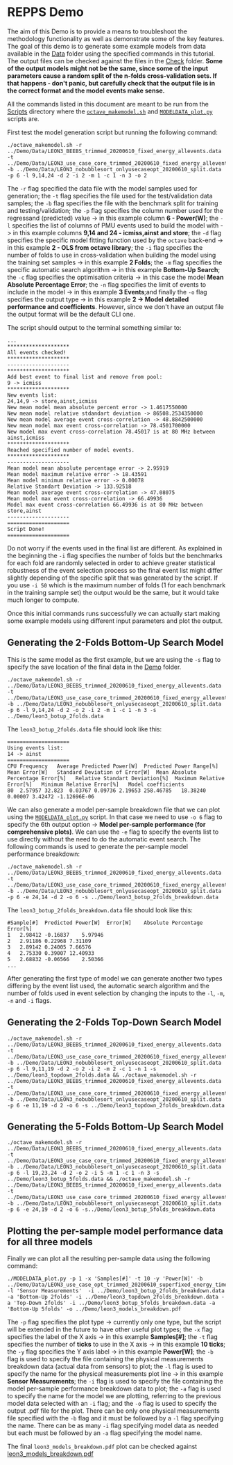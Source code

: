 # REPPS Demo

The aim of this Demo is to provide a means to troubleshoot the methodology functionality as well as demonstrate some of the key features. The goal of this demo is to generate some example models from data available in the [Data](Data/) folder using the specified commands in this tutorial. The output files can be checked against the files in the [Check](Check/) folder. **Some of the output models might not be the same, since some of the input parameters cause a random split of the n-folds cross-validation sets. If that happens - don't panic, but carefully check that the output file is in the correct format and the model events make sense.**

All the commands listed in this document are meant to be run from the [Scripts](../Scripts/) directory where the [`octave_makemodel.sh`](../Scripts/octave_makemodel.sh) and [`MODELDATA_plot.py`](../Scripts/MODELDATA_plot.py) scripts are.

First test the model generation script but running the following command:
```
./octave_makemodel.sh -r ../Demo/Data/LEON3_BEEBS_trimmed_20200610_fixed_energy_allevents.data -t ../Demo/Data/LEON3_use_case_core_trimmed_20200610_fixed_energy_allevents.data -b ../Demo/Data/LEON3_nobubblesort_onlyusecaseopt_20200610_split.data -p 6 -l 9,14,24 -d 2 -i 2 -m 1 -c 1 -n 3 -o 2
```

The `-r` flag specified the data file with the model samples used for generation; the `-t` flag specifies the file used for the test/validation data samples; the `-b` flag specifies the file with the benchmark split for training and testing/validation; the `-p` flag specifies the column number used for the regressand (predicted) value -> in this example column __6 - Power(W)__; the `-l` specifies the list of columns of PMU events used to build the model with -> in this example columns __9,14 and 24 - icmiss,ainst and store__; the `-d` flag specifies the specific model fitting function used by the `octave` back-end -> in this example __2 - OLS from octave library__; the `-i` flag specifies the number of folds to use in cross-validation when building the model using the training set samples -> in this example __2 Folds__; the `-m` flag specifies the specific automatic search algorithm -> in this example __Bottom-Up Search__; the `-c` flag specifies the optimisation criteria -> in this case the model __Mean Absolute Percentage Error__; the `-n` flag specifies the limit of events to include in the model -> in this example __3 Events__;and finally the `-o` flag specifies the output type -> in this example __2 -> Model detailed performance and coefficients__. However, since we don't have an output file the output format will be the default CLI one.

The script should output to the terminal something similar to:
```
...
********************
All events checked!
********************
--------------------
********************
Add best event to final list and remove from pool:
9 -> icmiss
********************
New events list:
24,14,9 -> store,ainst,icmiss
New mean model mean absolute percent error -> 1.4617550000
New mean model relative stdandart deviation -> 86508.2534350000
New mean model average event cross-correlation -> 48.8842500000
New mean model max event cross-correlation -> 78.4501700000
New model max event cross-correlation 78.45017 is at 80 MHz between ainst,icmiss
********************
Reached specified number of model events.
********************
--------------------
Mean model mean absolute percentage error -> 2.95919
Mean model maximum relative error -> 18.43591
Mean model minimum relative error -> 0.00078
Relative Standart Deviation -> 133.92518
Mean model average event cross-correlation -> 47.08075
Mean model max event cross-correlation -> 66.49936
Model max event cross-correlation 66.49936 is at 80 MHz between store,ainst
--------------------
====================
Script Done!
====================
```

Do not worry if the events used in the final list are different. As explained in the beginning the `-i` flag specifies the number of folds but the benchmarks for each fold are randomly selected in order to achieve greater statistical robustness of the event selection process so the final event list might differ slightly depending of the specific split that was generated by the script. If you use `-i 50` which is the maximum number of folds (1 for each benchmark in the training sample set) the output would be the same, but it would take much longer to compute.

Once this initial commands runs successfully we can actually start making some example models using different input parameters and plot the output.

## Generating the 2-Folds Bottom-Up Search Model
This is the same model as the first example, but we are using the `-s` flag to specify the save location of the final data in the [Demo](../Demo/) folder. 
```
./octave_makemodel.sh -r ../Demo/Data/LEON3_BEEBS_trimmed_20200610_fixed_energy_allevents.data -t ../Demo/Data/LEON3_use_case_core_trimmed_20200610_fixed_energy_allevents.data -b ../Demo/Data/LEON3_nobubblesort_onlyusecaseopt_20200610_split.data -p 6 -l 9,14,24 -d 2 -o 2 -i 2 -m 1 -c 1 -n 3 -s ../Demo/leon3_botup_2folds.data
```

The `leon3_botup_2folds.data` file should look like this:
```
====================
Using events list:
14 -> ainst
====================
CPU Frequency	Average Predicted Power[W]	Predicted Power Range[%]	Mean Error[W]	Standard Deviation of Error[W]	Mean Absolute Percentage Error[%]	Relative Standart Deviation[%]	Maximum Relative Error[%]	Minimum Relative Error[%]	Model coefficients
80	2.57957	32.823	0.03767	0.09736	2.19653	258.46785	18.38240	0.00007	3.42472	-1.12696E-06
```

We can also generate a model per-sample breakdown file that we can plot using the [`MODELDATA_plot.py`](../Scripts/MODELDATA_plot.py) script. In that case we need to use `-o 6` flag to specify the 6th output option -> __Model per-sample performance (for comprehensive plots)__. We can use the `-e` flag to specify the events list to use directly without the need to do the automatic event search. The following commands is used to generate the per-sample model performance breakdown:
```
./octave_makemodel.sh -r ../Demo/Data/LEON3_BEEBS_trimmed_20200610_fixed_energy_allevents.data -t ../Demo/Data/LEON3_use_case_core_trimmed_20200610_fixed_energy_allevents_1run.data -b ../Demo/Data/LEON3_nobubblesort_onlyusecaseopt_20200610_split.data -p 6 -e 24,14 -d 2 -o 6 -s ../Demo/leon3_botup_2folds_breakdown.data
```

The `leon3_botup_2folds_breakdown.data` file should look like this:
```
#Sample[#]	Predicted Power[W]	Error[W]	Absolute Percentage Error[%]
1	2.98412	-0.16837	5.97946
2	2.91186	0.22968	7.31109
3	2.89142	0.24005	7.66576
4	2.75330	0.39007	12.40933
5	2.68832	-0.06566	2.50366
...
```

After generating the first type of model we can generate another two types differing by the event list used, the automatic search algorithm and the number of folds used in event selection by changing the inputs to the `-l`, `-m`, `-n` and `-i` flags. 

## Generating the 2-Folds Top-Down Search Model
```
./octave_makemodel.sh -r ../Demo/Data/LEON3_BEEBS_trimmed_20200610_fixed_energy_allevents.data -t ../Demo/Data/LEON3_use_case_core_trimmed_20200610_fixed_energy_allevents.data -b ../Demo/Data/LEON3_nobubblesort_onlyusecaseopt_20200610_split.data -p 6 -l 9,11,19 -d 2 -o 2 -i 2 -m 2 -c 1 -n 1 -s ../Demo/leon3_topdown_2folds.data && ./octave_makemodel.sh -r ../Demo/Data/LEON3_BEEBS_trimmed_20200610_fixed_energy_allevents.data -t ../Demo/Data/LEON3_use_case_core_trimmed_20200610_fixed_energy_allevents_1run.data -b ../Demo/Data/LEON3_nobubblesort_onlyusecaseopt_20200610_split.data -p 6 -e 11,19 -d 2 -o 6 -s ../Demo/leon3_topdown_2folds_breakdown.data
```

## Generating the 5-Folds Bottom-Up Search Model
```
./octave_makemodel.sh -r ../Demo/Data/LEON3_BEEBS_trimmed_20200610_fixed_energy_allevents.data -t ../Demo/Data/LEON3_use_case_core_trimmed_20200610_fixed_energy_allevents.data -b ../Demo/Data/LEON3_nobubblesort_onlyusecaseopt_20200610_split.data -p 6 -l 19,23,24 -d 2 -o 2 -i 5 -m 1 -c 1 -n 3 -s ../Demo/leon3_botup_5folds.data && ./octave_makemodel.sh -r ../Demo/Data/LEON3_BEEBS_trimmed_20200610_fixed_energy_allevents.data -t ../Demo/Data/LEON3_use_case_core_trimmed_20200610_fixed_energy_allevents_1run.data -b ../Demo/Data/LEON3_nobubblesort_onlyusecaseopt_20200610_split.data -p 6 -e 24,19 -d 2 -o 6 -s../Demo/leon3_botup_5folds_breakdown.data
```

## Plotting the per-sample model performance data for all three models
Finally we can plot all the resulting per-sample data using the following command:
```
./MODELDATA_plot.py -p 1 -x 'Samples[#]' -t 10 -y 'Power[W]' -b ../Demo/Data/LEON3_use_case_opt_trimmed_20200610_superfixed_energy_time_1run.data -l 'Sensor Measurements'  -i ../Demo/leon3_botup_2folds_breakdown.data -a 'Bottom-Up 2folds' -i ../Demo/leon3_topdown_2folds_breakdown.data -a 'Top-Down 2folds' -i ../Demo/leon3_botup_5folds_breakdown.data -a 'Bottom-Up 5folds' -o ../Demo/leon3_models_breakdown.pdf
```

The `-p` flag specifies the plot type -> currently only one type, but the script will be extended in the future to have other useful plot types; the `-x` flag specifies the label of the X axis -> in this example __Samples[#]__; the `-t` flag specifies the number of __ticks__ to use in the X axis -> in this example __10 ticks__; the `-y` flag specifies the Y axis label -> in this example __Power[W]__; the `-b` flag is used to specify the file containing the physical measurements breakdown data (actual data from sensors) to plot; the `-l` flag is used to specify the name for the physical measurements plot line -> in this example __Sensor Measurements__; the `-i` flag is used to specify the file containing the model per-sample performance breakdown data to plot; the `-a` flag is used to specify the name for the model we are plotting, referring to the previous model data selected with an `-i` flag; and the `-o` flag is used to specify the output .pdf file for the plot. There can be only one physical measurements file specified with the `-b` flag and it must be followed by a `-l` flag specifying the name. There can be as many `-i` flag specifying model data as needed but each must be followed by an `-a` flag specifying the model name.

The final `leon3_models_breakdown.pdf` plot can be checked against [leon3_models_breakdown.pdf](Check/leon3_models_breakdown.pdf)

